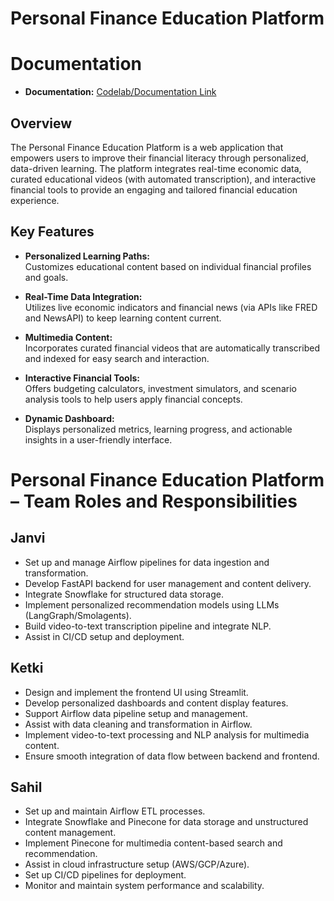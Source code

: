 # Personal Finance Education Platform

# Documentation
- **Documentation:** [Codelab/Documentation Link](https://docs.google.com/document/d/1c8ftZoBDZBQusLQGET5FMpD3fXuemJtR-89r3nvXCvc/edit?tab=t.0)

## Overview

The Personal Finance Education Platform is a web application that empowers users to improve their financial literacy through personalized, data-driven learning. The platform integrates real-time economic data, curated educational videos (with automated transcription), and interactive financial tools to provide an engaging and tailored financial education experience.

## Key Features

- **Personalized Learning Paths:**  
  Customizes educational content based on individual financial profiles and goals.

- **Real-Time Data Integration:**  
  Utilizes live economic indicators and financial news (via APIs like FRED and NewsAPI) to keep learning content current.

- **Multimedia Content:**  
  Incorporates curated financial videos that are automatically transcribed and indexed for easy search and interaction.

- **Interactive Financial Tools:**  
  Offers budgeting calculators, investment simulators, and scenario analysis tools to help users apply financial concepts.

- **Dynamic Dashboard:**  
  Displays personalized metrics, learning progress, and actionable insights in a user-friendly interface.

# Personal Finance Education Platform – Team Roles and Responsibilities

## Janvi
- Set up and manage Airflow pipelines for data ingestion and transformation.
- Develop FastAPI backend for user management and content delivery.
- Integrate Snowflake for structured data storage.
- Implement personalized recommendation models using LLMs (LangGraph/Smolagents).
- Build video-to-text transcription pipeline and integrate NLP.
- Assist in CI/CD setup and deployment.

## Ketki
- Design and implement the frontend UI using Streamlit.
- Develop personalized dashboards and content display features.
- Support Airflow data pipeline setup and management.
- Assist with data cleaning and transformation in Airflow.
- Implement video-to-text processing and NLP analysis for multimedia content.
- Ensure smooth integration of data flow between backend and frontend.

## Sahil
- Set up and maintain Airflow ETL processes.
- Integrate Snowflake and Pinecone for data storage and unstructured content management.
- Implement Pinecone for multimedia content-based search and recommendation.
- Assist in cloud infrastructure setup (AWS/GCP/Azure).
- Set up CI/CD pipelines for deployment.
- Monitor and maintain system performance and scalability.

